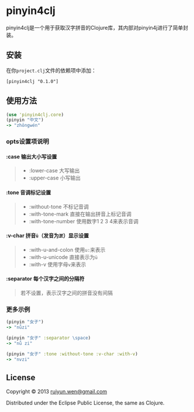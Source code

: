 # pinyin4clj

pinyin4clj是一个用于获取汉字拼音的Clojure库，其内部对pinyin4j进行了简单封装。

## 安装
在你`project.clj`文件的依赖项中添加：

    [pinyin4clj "0.1.0"]

## 使用方法
```clojure
(use 'pinyin4clj.core)
(pinyin "中文")
-> "zhōngwén"
```

### opts设置项说明

#### :case 输出大小写设置
>
> * :lower-case        大写输出
> * :upper-case        小写输出

#### :tone 音调标记设置
>
> * :without-tone      不标记音调
> * :with-tone-mark    直接在输出拼音上标记音调
> * :with-tone-number  使用数字1 2 3 4来表示音调

#### :v-char 拼音`ü`（发音为`淤`）显示设置
>
> * :with-u-and-colon  使用`u:`来表示
> * :with-u-unicode    直接表示为`ü`
> * :with-v            使用字母`v`来表示

#### :separator 每个汉字之间的分隔符
> 若不设置，表示汉字之间的拼音没有间隔

### 更多示例
```clojure
(pinyin "女子")
-> "nǚzi"

(pinyin "女子" :separator \space)
-> "nǚ zi"

(pinyin "女子" :tone :without-tone :v-char :with-v)
-> "nvzi"
```

## License

Copyright © 2013 ruiyun.wen@gmail.com

Distributed under the Eclipse Public License, the same as Clojure.
